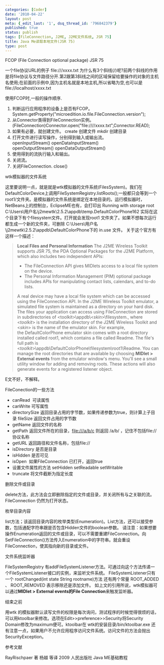 ```yaml
---
categories: [Coder]
date: '2010-04-22'
layout: post
meta: {_edit_last: '1', dsq_thread_id: '796842379'}
published: true
status: publish
tags: [FileConnection, J2ME, J2ME文件系统, JSR 75]
title: Java Me读取本地文件(JSR 75)
type: post
---
```

FCOP (File Connection optional package) JSR 75

一个file协议URL的例子 file:///xxxx.txt
为什么有3个斜线(/)呢?前两个斜线的作用是将file协议与文件路径分开.第2跟第3斜线之间的区域保留给要操作的对象的主机名使用;在前面的示例中,因为主机名就是本地主机,所以省略为空,也可以是file://localhost/xxxx.txt

使用FCOP时,一般的操作顺序.

1.  判断运行应用程序的设备上是否有FCOP。
    System.getProperty("microedition.io.file.FileConnection.version");
2.  从Connector类得到FileConnection实例。
    (FileConnection)Connector.open("file:////xxxx.txt",Connector.READ);
3.  如果有必要，就创建文件。 create 创建文件 mkdir 创建目录
4.  打开文件进行读写操作，分别得到输入或输出流。
    openInputStream() openDataInputStream()
    openOutputStream() openDataOutputStream()
5.  使用得到的流执行输入和输出。
6.  关闭流。
7.  关闭FileConnection. close()

wtk模拟器的文件系统

这里要说明一点，就是就是wtk模拟器的文件系统(FilesSystem)。我们在DefaultColorDevice上调用FileSystemRegistry.listRoots();一般都只会等到一个root1/文件夹。是模拟器的文件系统是绑定在本地目录的。运行模拟器时，NetBeans上的控制台，EclipseME也有，会打印出
Running with storage root
C:\\Users\\用户名\\j2mewtk\\2.5.2\\appdb\\temp.DefaultColorPhone162
实际在这个目录下有个filesystem文件。打开就会发现root1
文件夹了。如果不想每次运行都生成一个新的文件夹，可删除
C:\\Users\\用户名\\j2mewtk\\2.5.2\\appdb\\DefaultColorPhone下的 in.use
文件。 关于这个官方有这样一个描述：

 > **Local Files and Personal Information** The J2ME Wireless Toolkit
 > supports JSR 75, the PDA Optional Packages for the J2ME Platform,
 > which also includes two independent APIs:
 >
 > -   The FileConnection API gives MIDlets access to a local file
 >     system on the device.
 > -   The Personal Information Management (PIM) optional package
 >     includes APIs for manipulating contact lists, calendars, and
 >     to-do lists.
 >
 > A real device may have a local file system which can be accessed
 > using the FileConnection API. In the J2ME Wireless Toolkit emulator,
 > a simulated file system is maintained as a directory on your hard
 > disk. The files your application can access using FileConnection are
 > stored in subdirectories of
 > \<toolkit\>\\appdb\\\<*skin*\>\\filesystem., where \<*toolkit*\> is
 > the installation directory of the J2ME Wireless Toolkit and
 > \<*skin*\> is the name of the emulator skin. For example,
 > the DefaultColorPhone emulator skin comes with a root directory
 > installed called root1, which contains a file called Readme. The
 > file's full path is
 > \<*toolkit*\>\\appdb\\DefaultColorPhone\\filesystem\\root1\\Readme.
 > You can manage the root directories that are available by
 > choosing **MIDlet \> External events** from the emulator window's
 > menu. You'll see a small utility window for adding and removing
 > roots. These actions will also generate events for a registered
 > listener object.

E文不好，不解释。

FileConection的一些方法

-   canRead  可读属性
-   canWrite 可写属性
-   directorySize 返回目录占用的字节数，如果传递参数为true，则计算上子目录
    fileSize 返回文件占用的字节数
-   getName 返回文件的名称
-   getPath 返回文件所在的目录，[file:///a/b/c](file:///\\a\b\c) 则返回
    /a/b/ ，记住不包括file:// 协议名称
-   getURL 返回路径和文件名称，包括file://
-   isDirectory 是否是目录
-   isHidden 是否可见
-   isOpen  如果FileConnection 已打开，返回true
-   设置文件属性的方法 setHidden setReadable setWritable
-   truncate 将文件截断为指定长度

删除文件或目录

delete方法，此方法会立即删除指定的文件或目录，并关闭所有与之关联的流。FileConnection
仍然为打开状态。

枚举目录内容

list方法；该返回目录内容的枚举类型(Enumeration)。List方法，还可以接受参数，包括通配字符串跟是否包含Hidden文件的boolean参数。
请注意：如果想要操作Enumeration返回的文件或目录，可以不需要重建FileConnection。向SetFileConnection()方法传入Enumeration中的字符串。就会重设FileConnection，使其指向新的目录或文件。

文件系统监听器

FileSystemRegistry
有addFileSystemListener方法。可通过向这个方法传递一个FileSystemListener接口的实例，来监听文件系统。
FileSystemListener只有一个 rootChanged(int state String rootname)方法
还有两个常量 ROOT\_ADDED 、 ROOT\_REMOVED 表示移除还是添加文件。
如上文的引用所说，wtk模拟器可以通过**MIDlet \> External
events****的****File Connection**来触发监听器。

结束之前

用wtk
的模拟器默认读写文件的权限是每次询问，测试程序的时候觉得很烦的话，可以用ktoolbar来修改。选项在Edit\>\>preference\>\>Security将Security
Domain修改为maximum便可。ktoolbar在 wtk的安装目录/bin/ktoolbar.exe
还有注意一点，如果用户不允许应用程序访问文件系统。访问文件的方法会抛出SecurityException。

参考文献

RayRischpaer 著 杨越 等译 2009 人民出版社 Java ME基础教程
